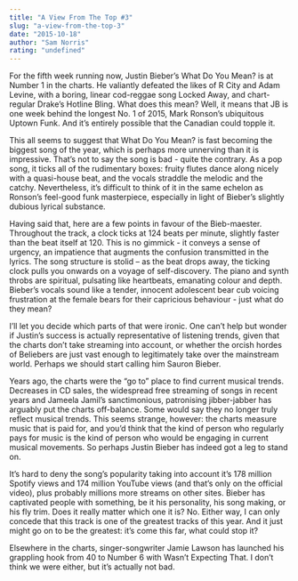 ```yaml
---
title: "A View From The Top #3"
slug: "a-view-from-the-top-3"
date: "2015-10-18"
author: "Sam Norris"
rating: "undefined"
---
```


For the fifth week running now, Justin Bieber’s What Do You Mean? is at Number 1 in the charts. He valiantly defeated the likes of R City and Adam Levine, with a boring, linear cod-reggae song Locked Away, and chart-regular Drake’s Hotline Bling. What does this mean? Well, it means that JB is one week behind the longest No. 1 of 2015, Mark Ronson’s ubiquitous Uptown Funk. And it’s entirely possible that the Canadian could topple it.

This all seems to suggest that What Do You Mean? is fast becoming the biggest song of the year, which is perhaps more unnerving than it is impressive. That’s not to say the song is bad - quite the contrary. As a pop song, it ticks all of the rudimentary boxes: fruity flutes dance along nicely with a quasi-house beat, and the vocals straddle the melodic and the catchy. Nevertheless, it’s difficult to think of it in the same echelon as Ronson’s feel-good funk masterpiece, especially in light of Bieber’s slightly dubious lyrical substance.

Having said that, here are a few points in favour of the Bieb-maester. Throughout the track, a clock ticks at 124 beats per minute, slightly faster than the beat itself at 120. This is no gimmick - it conveys a sense of urgency, an impatience that augments the confusion transmitted in the lyrics. The song structure is stolid – as the beat drops away, the ticking clock pulls you onwards on a voyage of self-discovery. The piano and synth throbs are spiritual, pulsating like heartbeats, emanating colour and depth. Bieber’s vocals sound like a tender, innocent adolescent bear cub voicing frustration at the female bears for their capricious behaviour - just what do they mean?

I’ll let you decide which parts of that were ironic. One can’t help but wonder if Justin’s success is actually representative of listening trends, given that the charts don’t take streaming into account, or whether the orcish hordes of Beliebers are just vast enough to legitimately take over the mainstream world. Perhaps we should start calling him Sauron Bieber.

Years ago, the charts were the “go to” place to find current musical trends. Decreases in CD sales, the widespread free streaming of songs in recent years and Jameela Jamil’s sanctimonious, patronising jibber-jabber has arguably put the charts off-balance. Some would say they no longer truly reflect musical trends. This seems strange, however: the charts measure music that is paid for, and you’d think that the kind of person who regularly pays for music is the kind of person who would be engaging in current musical movements. So perhaps Justin Bieber has indeed got a leg to stand on.

It’s hard to deny the song’s popularity taking into account it’s 178 million Spotify views and 174 million YouTube views (and that’s only on the official video), plus probably millions more streams on other sites. Bieber has captivated people with something, be it his personality, his song making, or his fly trim. Does it really matter which one it is? No. Either way, I can only concede that this track is one of the greatest tracks of this year. And it just might go on to be the greatest: it’s come this far, what could stop it?

Elsewhere in the charts, singer-songwriter Jamie Lawson has launched his grappling hook from 40 to Number 6 with Wasn’t Expecting That. I don’t think we were either, but it’s actually not bad.
